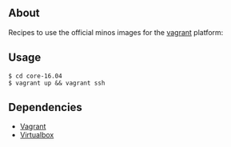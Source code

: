 About
-----

Recipes to use the official minos images for the [vagrant](https://www.vagrantup.com/) platform:

Usage
-----

    $ cd core-16.04
    $ vagrant up && vagrant ssh

Dependencies
------------

- [Vagrant](https://www.vagrantup.com/)
- [Virtualbox](https://www.virtualbox.org)
